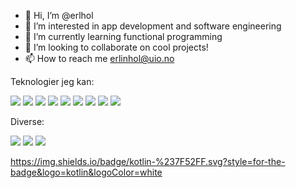 - 👋 Hi, I’m @erlhol
- 👀 I’m interested in app development and software engineering
- 🌱 I’m currently learning functional programming
- 💞️ I’m looking to collaborate on cool projects!
- 📫 How to reach me erlinhol@uio.no

<!---
erlhol/erlhol is a ✨ special ✨ repository because its `README.md` (this file) appears on your GitHub profile.
You can click the Preview link to take a look at your changes.
--->

Teknologier jeg kan:

<a href="https://www.python.org/"><img src="https://img.shields.io/badge/python%20-%2314354C.svg?&style=for-the-badge&logo=python&logoColor=white"/></a>
<a href="https://www.java.com/en/"><img src="https://img.shields.io/badge/java-%23ED8B00.svg?&style=for-the-badge&logo=java&logoColor=white"/></a>
<a href="https://en.wikipedia.org/wiki/C_(programming_language)"><img src="https://img.shields.io/badge/c-%2300599C.svg?style=for-the-badge&logo=c&logoColor=white"/></a>
<a href="https://en.wikipedia.org/wiki/C%2B%2B"><img src="https://img.shields.io/badge/c++-%2300599C.svg?style=for-the-badge&logo=c%2B%2B&logoColor=white"/></a>
<a href="https://learn.microsoft.com/en-us/dotnet/csharp/"><img src="https://img.shields.io/badge/c%23-%23239120.svg?style=for-the-badge&logo=c-sharp&logoColor=white"/></a>
<a href="https://en.wikipedia.org/wiki/HTML5"><img src="https://img.shields.io/badge/html5%20-%23E34F26.svg?&style=for-the-badge&logo=html5&logoColor=white"/></a>
<a href="https://en.wikipedia.org/wiki/Cascading_Style_Sheets"><img src="https://img.shields.io/badge/css3%20-%231572B6.svg?&style=for-the-badge&logo=css3&logoColor=white"/></a>
<a href="https://en.wikipedia.org/wiki/JavaScript"><img src="https://img.shields.io/badge/javascript%20-%23323330.svg?&style=for-the-badge&logo=javascript&logoColor=%23F7DF1E"/></a>
<a href="https://kotlinlang.org"><img src="https://img.shields.io/badge/kotlin-%237F52FF.svg?style=for-the-badge&logo=kotlin&logoColor=white"/></a>


Diverse:

<a href="https://git-scm.com/"><img src="https://img.shields.io/badge/git%20-%23F05033.svg?&style=for-the-badge&logo=git&logoColor=white"/></a>
<a href="https://en.wikipedia.org/wiki/Linux"><img src="https://img.shields.io/badge/Linux-FCC624?style=for-the-badge&logo=linux&logoColor=black"/></a>
<a href="https://www.latex-project.org"><img src="https://img.shields.io/badge/latex-%23008080.svg?style=for-the-badge&logo=latex&logoColor=white"/></a>

https://img.shields.io/badge/kotlin-%237F52FF.svg?style=for-the-badge&logo=kotlin&logoColor=white

